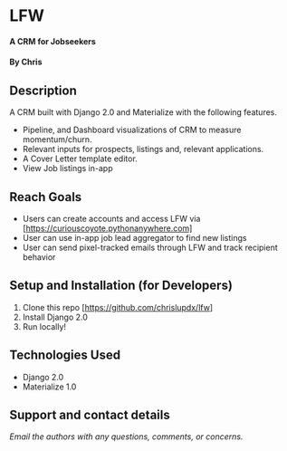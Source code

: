 # LFW
#### A CRM for Jobseekers
#### By **Chris**

## Description
A CRM built with Django 2.0 and Materialize with the following features.
  - Pipeline, and Dashboard visualizations of CRM to measure momentum/churn.  
  - Relevant inputs for prospects, listings and, relevant applications.  
  - A Cover Letter template editor.
  - View Job listings in-app

## Reach Goals 
- Users can create accounts and access LFW via [https://curiouscoyote.pythonanywhere.com]
- User can use in-app job lead aggregator to find new listings
- User can send pixel-tracked emails through LFW and track recipient behavior
 
## Setup and Installation (for Developers)
1. Clone this repo [https://github.com/chrislupdx/lfw]
2. Install Django 2.0
3. Run locally!

## Technologies Used
* Django 2.0
* Materialize 1.0

## Support and contact details

_Email the authors with any questions, comments, or concerns._
